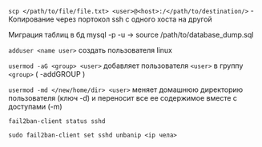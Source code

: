 `scp </path/to/file/file.txt> <user>@<host>:/</path/to/destination/>` - Копирование через портокол ssh с одного хоста на другой

Миграция таблиц в бд
mysql -p -u <user> <database> -> source /path/to/database_dump.sql

`adduser <name user>` создать пользователя linux

`usermod -aG <group> <user>` добавляет пользователя `<user>` в группу `<group>` ( -addGROUP )

`usermod -md </new/home/dir> <user>` меняет домашнюю директорию пользователя (ключ -d) и переносит все ее содержимое вместе с доступами (-m)

`fail2ban-client status sshd`

`sudo fail2ban-client set sshd unbanip <ip чела>`
